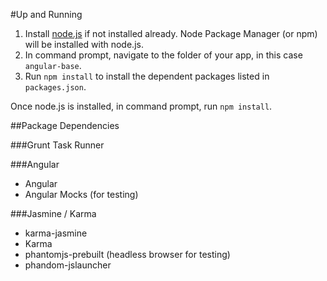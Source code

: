 #Up and Running

 1. Install [node.js](https://nodejs.org/en/) if not installed already. Node Package Manager (or npm) will be installed with node.js.
 1. In command prompt, navigate to the folder of your app, in this case `angular-base`.
 1. Run `npm install` to install the dependent packages listed in `packages.json`.

Once node.js is installed, in command prompt, run `npm install`.

##Package Dependencies

###Grunt Task Runner


###Angular

 - Angular
 - Angular Mocks (for testing)

###Jasmine / Karma

- karma-jasmine
- Karma
- phantomjs-prebuilt (headless browser for testing)
- phandom-jslauncher
